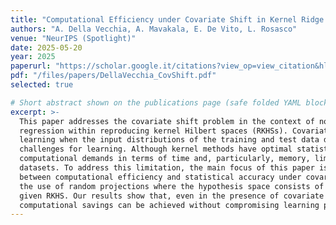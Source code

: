 ```yaml
---
title: "Computational Efficiency under Covariate Shift in Kernel Ridge Regression"
authors: "A. Della Vecchia, A. Mavakala, E. De Vito, L. Rosasco"
venue: "NeurIPS (Spotlight)"
date: 2025-05-20
year: 2025
paperurl: "https://scholar.google.it/citations?view_op=view_citation&hl=en&user=aaeUheEAAAAJ&citation_for_view=aaeUheEAAAAJ:IjCSPb-OGe4C"   # replace with the actual JMLR URL (or Scholar)
pdf: "/files/papers/DellaVecchia_CovShift.pdf"
selected: true

# Short abstract shown on the publications page (safe folded YAML block)
excerpt: >-
  This paper addresses the covariate shift problem in the context of nonparametric
  regression within reproducing kernel Hilbert spaces (RKHSs). Covariate shift arises in supervised
  learning when the input distributions of the training and test data differ, presenting additional
  challenges for learning. Although kernel methods have optimal statistical properties, their high
  computational demands in terms of time and, particularly, memory, limit their scalability to large
  datasets. To address this limitation, the main focus of this paper is to explore the trade-off
  between computational efficiency and statistical accuracy under covariate shift. We investigate
  the use of random projections where the hypothesis space consists of a random subspace within a
  given RKHS. Our results show that, even in the presence of covariate shift, significant
  computational savings can be achieved without compromising learning performance.
---
```

